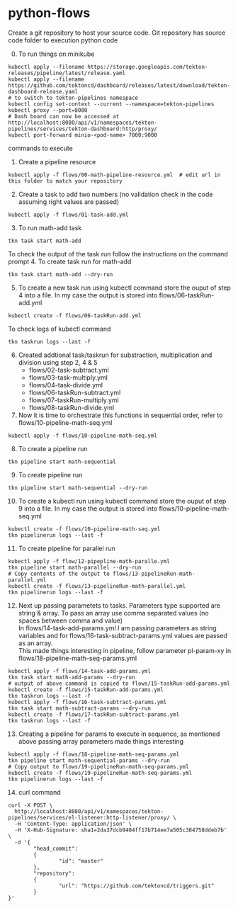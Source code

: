 # python-flows

Create a git repository to host your source code. Git repository has source code folder to execution python code

0. To run things on minikube
```
kubectl apply --filename https://storage.googleapis.com/tekton-releases/pipeline/latest/release.yaml
kubectl apply --filename https://github.com/tektoncd/dashboard/releases/latest/download/tekton-dashboard-release.yaml
# to switch to tekton-pipelines namespace
kubectl config set-context --current --namespace=tekton-pipelines
kubectl proxy --port=8080
# Dash board can now be accessed at http://localhost:8080/api/v1/namespaces/tekton-pipelines/services/tekton-dashboard:http/proxy/
kubectl port-forward minio-<pod-name> 7000:9000
```

commands to execute
1. Create a pipeline resource
```
kubectl apply -f flows/00-math-pipeline-resource.yml  # edit url in this folder to match your repository
```
2. Create a task to add two numbers (no validation check in the code assuming right values are passed)
```
kubectl apply -f flows/01-task-add.yml
```
3. To run math-add task
```
tkn task start math-add
```
To check the output of the task run follow the instructions on the command prompt
4. To create task run for math-add
```
tkn task start math-add --dry-run
```
5. To create a new task run using kubectl command store the ouput of step 4 into a file.  In my case the output is stored into flows/06-taskRun-add.yml
```
kubectl create -f flows/06-taskRun-add.yml
```
To check logs of kubectl command
```
tkn taskrun logs --last -f
```
6. Created addtional task/taskrun for substraction, multiplication and division using step 2, 4 & 5
    * flows/02-task-subtract.yml
    * flows/03-task-multiply.yml
    * flows/04-task-divide.yml
    * flows/06-taskRun-subtract.yml
    * flows/07-taskRun-multiply.yml
    * flows/08-taskRun-divide.yml
7. Now it is time to orchestrate this functions in sequential order, refer to flows/10-pipeline-math-seq.yml
```
kubectl apply -f flows/10-pipeline-math-seq.yml
```
8. To create a pipeline run
```
tkn pipeline start math-sequential
```
9. To create pipeline run
```
tkn pipeline start math-sequential --dry-run
```
10. To create a kubectl run using kubectl command store the ouput of step 9 into a file.  In my case the output is stored into flows/10-pipeline-math-seq.yml
```
kubectl create -f flows/10-pipeline-math-seq.yml
tkn pipelinerun logs --last -f
```
11. To create pipeline for parallel run
```
kubectl apply -f flow/12-pipepline-math-paralle.yml
tkn pipeline start math-parallel --dry-run
# Copy contents of the output to flows/13-pipelineRun-math-parallel.yml
kubectl create -f flows/13-pipelineRun-math-parallel.yml
tkn pipelinerun logs --last -f
```
12. Next up passing parametets to tasks.  Parameters type supported are string & array.  To pass an array use comma separated values (no spaces between comma and value) \
    In flows/14-task-add-params.yml I am passing parameters as string variables and for flows/16-task-subtract-params.yml values are passed as an array.  \
    This made things interesting in pipeline, follow parameter pl-param-xy in flows/18-pipeline-math-seq-params.yml
```
kubectl apply -f flows/14-task-add-params.yml
tkn task start math-add-params --dry-run
# output of above command is copied to flows/15-taskRun-add-params.yml
kubectl create -f flows/15-taskRun-add-params.yml
tkn taskrun logs --last -f
kubectl apply -f flows/16-task-subtract-params.yml
tkn task start math-subtract-params --dry-run
kubectl create -f flows/17-taskRun-subtract-params.yml
tkn taskrun logs --last -f
```
13. Creating a pipeline for params to execute in sequence, as mentioned above passing array parameters made things interesting
```
kubectl apply -f flows/18-pipeline-math-seq-params.yml
tkn pipeline start math-sequential-params --dry-run
# Copy output to flows/19-pipelineRun-math-seq-params.yml
kubectl create -f flows/19-pipelineRun-math-seq-params.yml
tkn pipelinerun logs --last -f
```
14. curl command
```
curl -X POST \
  http://localhost:8080/api/v1/namespaces/tekton-pipelines/services/el-listener:http-listener/proxy/ \
  -H 'Content-Type: application/json' \
  -H 'X-Hub-Signature: sha1=2da37dcb9404ff17b714ee7a505c384758ddeb7b' \
  -d '{
        "head_commit":
        {
                "id": "master"
        },
        "repository":
        {
                "url": "https://github.com/tektoncd/triggers.git"
        }
}'
```

